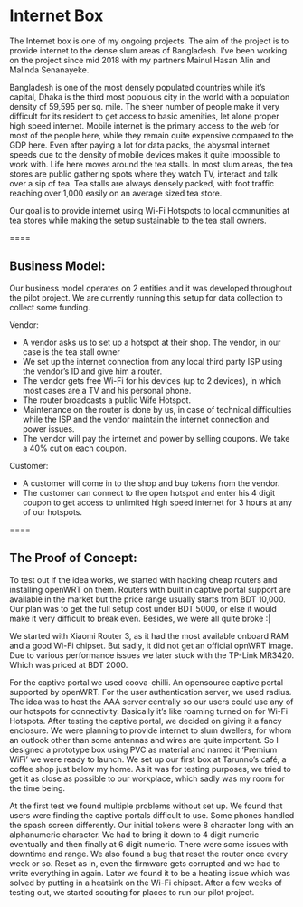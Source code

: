 # Internet Box

The Internet box is one of my ongoing projects. The aim of the project is to provide internet to the dense slum areas of Bangladesh. I’ve been working on the project since mid 2018 with my partners Mainul Hasan Alin and Malinda Senanayeke.

Bangladesh is one of the most densely populated countries while it’s capital, Dhaka is the third most populous city in the world with a population density of 59,595 per sq. mile. The sheer number of people make it very difficult for its resident to get access to basic amenities, let alone proper high speed internet. 
Mobile internet is the primary access to the web for most of the people here, while they remain quite expensive compared to the GDP here. Even after paying a lot for data packs, the abysmal internet speeds due to the density of mobile devices makes it quite impossible to work with.
Life here moves around the tea stalls. In most slum areas, the tea stores are public gathering spots where they watch TV, interact and talk over a sip of tea. Tea stalls are always densely packed, with foot traffic reaching over 1,000 easily on an average sized tea store.

Our goal is to provide internet using Wi-Fi Hotspots to local communities at tea stores while making the setup sustainable to the tea stall owners.


====
## Business Model:
Our business model operates on 2 entities and it was developed throughout the pilot project. We are currently running this setup for data collection to collect some funding.

Vendor:
+ A vendor asks us to set up a hotspot at their shop. The vendor, in our case is the tea stall owner
+ We set up the internet connection from any local third party ISP using the vendor’s ID and give him a router.
+ The vendor gets free Wi-Fi for his devices (up to 2 devices), in which most cases are a TV and his personal phone.
+ The router broadcasts a public Wife Hotspot.
+ Maintenance on the router is done by us, in case of technical difficulties while the ISP and the vendor maintain the internet connection and power issues.
+ The vendor will pay the internet and power by selling coupons. We take a 40% cut on each coupon.


Customer:
+ A customer will come in to the shop and buy tokens from the vendor.
+ The customer can connect to the open hotspot and enter his 4 digit coupon to get access to unlimited high speed internet for 3 hours at any of our hotspots.


====
## The Proof of Concept:
To test out if the idea works, we started with hacking cheap routers and installing openWRT on them. Routers with built in captive portal support are available in the market but the price range usually starts from BDT 10,000. Our plan was to get the full setup cost under BDT 5000, or else it would make it very difficult to break even. Besides, we were all quite broke :|

We started with Xiaomi Router 3, as it had the most available onboard RAM and a good Wi-Fi chipset. But sadly, it did not get an official opnWRT image. Due to various performance issues we later stuck with the TP-Link MR3420. Which was priced at BDT 2000.

For the captive portal we used coova-chilli. An opensource captive portal supported by openWRT. For the user authentication server, we used radius. The idea was to host the AAA server centrally so our users could use any of our hotspots for connectivity. Basically it’s like roaming turned on for Wi-Fi Hotspots.  After testing the captive portal, we decided on giving it a fancy enclosure. We were planning to provide internet to slum dwellers, for whom an outlook other than some antennas and wires are quite important. So I designed a prototype box using PVC as material and named it ‘Premium WiFi’ we were ready to launch. 
We set up our first box at Tarunno’s café, a coffee shop just below my home. As it was for testing purposes, we tried to get it as close as possible to our workplace, which sadly was my room for the time being.

At the first test we found multiple problems without set up. We found that users were finding the captive portals difficult to use. Some phones handled the spash screen differently. Our initial tokens were 8 character long with an alphanumeric character. We had to bring it down to 4 digit numeric eventually and then finally at 6 digit numeric. There were some issues with downtime and range. We also found a bug that reset the router once every week or so. Reset as in, even the firmware gets corrupted and we had to write everything in again. Later we found it to be a heating issue which was solved by putting in a heatsink on the Wi-Fi chipset. After a few weeks of testing out, we started scouting for places to run our pilot project.